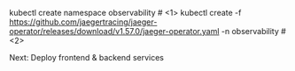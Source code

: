 kubectl create namespace observability # <1>
kubectl create -f https://github.com/jaegertracing/jaeger-operator/releases/download/v1.57.0/jaeger-operator.yaml -n observability # <2>

Next:
Deploy frontend & backend services
